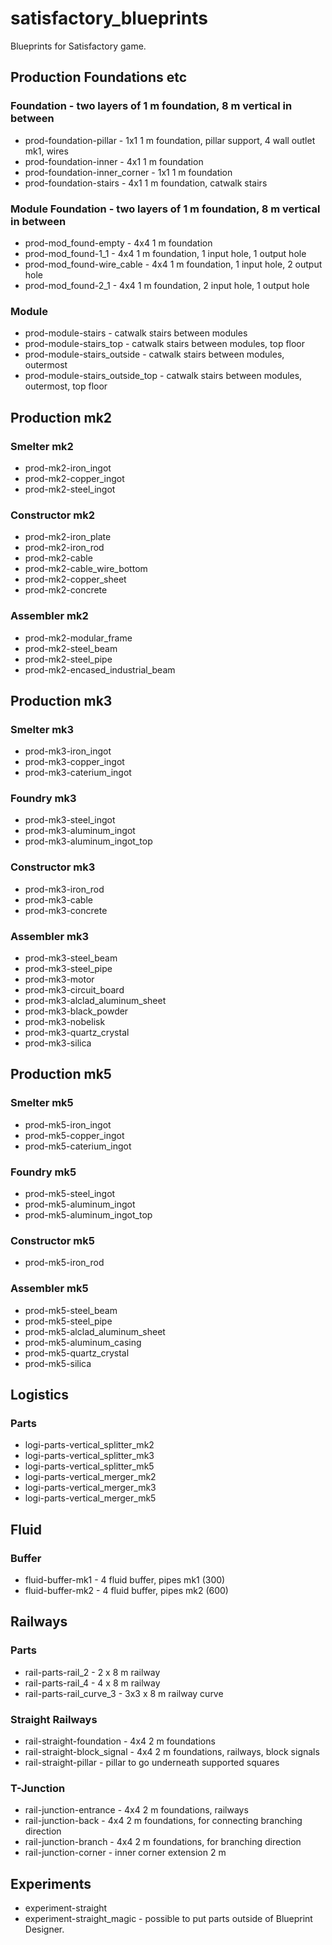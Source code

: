 # satisfactory_blueprints
Blueprints for Satisfactory game.

## Production Foundations etc

### Foundation - two layers of 1 m foundation, 8 m vertical in between
- prod-foundation-pillar - 1x1 1 m foundation, pillar support, 4 wall outlet mk1, wires
- prod-foundation-inner - 4x1 1 m foundation
- prod-foundation-inner_corner - 1x1 1 m foundation
- prod-foundation-stairs - 4x1 1 m foundation, catwalk stairs

### Module Foundation - two layers of 1 m foundation, 8 m vertical in between
- prod-mod_found-empty - 4x4 1 m foundation
- prod-mod_found-1_1 - 4x4 1 m foundation, 1 input hole, 1 output hole
- prod-mod_found-wire_cable - 4x4 1 m foundation, 1 input hole, 2 output hole
- prod-mod_found-2_1 - 4x4 1 m foundation, 2 input hole, 1 output hole

### Module
- prod-module-stairs - catwalk stairs between modules
- prod-module-stairs_top - catwalk stairs between modules, top floor
- prod-module-stairs_outside - catwalk stairs between modules, outermost
- prod-module-stairs_outside_top - catwalk stairs between modules, outermost, top floor

## Production mk2

### Smelter mk2
- prod-mk2-iron_ingot
- prod-mk2-copper_ingot
- prod-mk2-steel_ingot

### Constructor mk2
- prod-mk2-iron_plate
- prod-mk2-iron_rod
- prod-mk2-cable
- prod-mk2-cable_wire_bottom
- prod-mk2-copper_sheet
- prod-mk2-concrete

### Assembler mk2
- prod-mk2-modular_frame
- prod-mk2-steel_beam
- prod-mk2-steel_pipe
- prod-mk2-encased_industrial_beam

## Production mk3

### Smelter mk3
- prod-mk3-iron_ingot
- prod-mk3-copper_ingot
- prod-mk3-caterium_ingot

### Foundry mk3
- prod-mk3-steel_ingot
- prod-mk3-aluminum_ingot
- prod-mk3-aluminum_ingot_top

### Constructor mk3
- prod-mk3-iron_rod
- prod-mk3-cable
- prod-mk3-concrete

### Assembler mk3
- prod-mk3-steel_beam
- prod-mk3-steel_pipe
- prod-mk3-motor
- prod-mk3-circuit_board
- prod-mk3-alclad_aluminum_sheet
- prod-mk3-black_powder
- prod-mk3-nobelisk
- prod-mk3-quartz_crystal
- prod-mk3-silica

## Production mk5

### Smelter mk5
- prod-mk5-iron_ingot
- prod-mk5-copper_ingot
- prod-mk5-caterium_ingot

### Foundry mk5
- prod-mk5-steel_ingot
- prod-mk5-aluminum_ingot
- prod-mk5-aluminum_ingot_top

### Constructor mk5
- prod-mk5-iron_rod

### Assembler mk5
- prod-mk5-steel_beam
- prod-mk5-steel_pipe
- prod-mk5-alclad_aluminum_sheet
- prod-mk5-aluminum_casing
- prod-mk5-quartz_crystal
- prod-mk5-silica

## Logistics

### Parts
- logi-parts-vertical_splitter_mk2
- logi-parts-vertical_splitter_mk3
- logi-parts-vertical_splitter_mk5
- logi-parts-vertical_merger_mk2
- logi-parts-vertical_merger_mk3
- logi-parts-vertical_merger_mk5

## Fluid

### Buffer
- fluid-buffer-mk1 - 4 fluid buffer, pipes mk1 (300)
- fluid-buffer-mk2 - 4 fluid buffer, pipes mk2 (600)

## Railways

### Parts
- rail-parts-rail_2 - 2 x 8 m railway
- rail-parts-rail_4 - 4 x 8 m railway
- rail-parts-rail_curve_3 - 3x3 x 8 m railway curve

### Straight Railways
- rail-straight-foundation - 4x4 2 m foundations
- rail-straight-block_signal - 4x4 2 m foundations, railways, block signals
- rail-straight-pillar - pillar to go underneath supported squares

### T-Junction
- rail-junction-entrance - 4x4 2 m foundations, railways
- rail-junction-back - 4x4 2 m foundations, for connecting branching direction
- rail-junction-branch - 4x4 2 m foundations, for branching direction
- rail-junction-corner - inner corner extension 2 m

## Experiments

- experiment-straight
- experiment-straight_magic - possible to put parts outside of Blueprint Designer.
